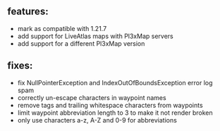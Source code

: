 ## features:
* mark as compatible with 1.21.7
* add support for LiveAtlas maps with Pl3xMap servers
* add support for a different Pl3xMap version

## fixes:
* fix NullPointerException and IndexOutOfBoundsException error log spam
* correctly un-escape characters in waypoint names
* remove tags and trailing whitespace characters from waypoints
* limit waypoint abbreviation length to 3 to make it not render broken
* only use characters a-z, A-Z and 0-9 for abbreviations
